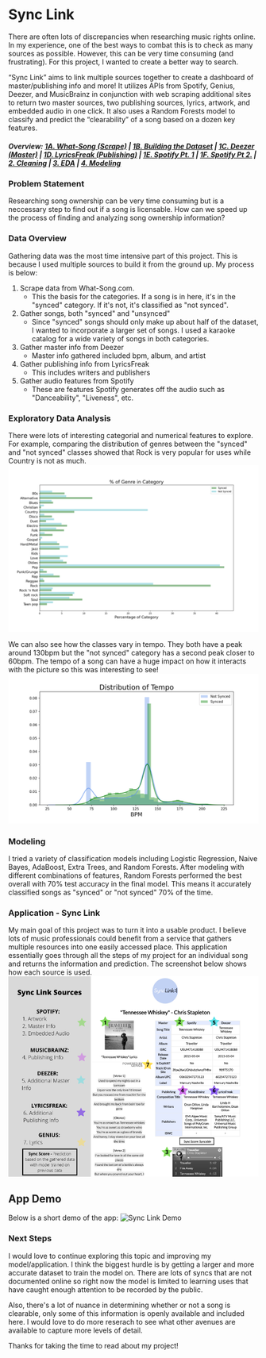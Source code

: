 # Sync Link

There are often lots of discrepancies when researching music rights online. In my experience, one of the best ways to combat this is to check as many sources as possible. However,  this can be very time consuming (and frustrating). For this project, I wanted to create a better way to search. 

“Sync Link” aims to link multiple sources together to create a dashboard of master/publishing info and more! It utilizes APIs from Spotify, Genius, Deezer, and MusicBrainz in conjunction with web scraping additional sites to return two master sources, two publishing sources, lyrics, artwork, and embedded audio in one click. It also uses a Random Forests model to classify and predict the “clearability” of a song based on a dozen key features. 

##### Overview: [1A. What-Song (Scrape)](https://github.com/scaress21/sync_link/blob/master/code/01A_Gathering_Data_What-Song(Scrape).ipynb) | [1B. Building the Dataset](https://github.com/scaress21/sync_link/blob/master/code/01B_Gathering_Data_Random_Sample.ipynb) | [1C. Deezer (Master)](https://github.com/scaress21/sync_link/blob/master/code/01C_Gathering_Data_Deezer(API).ipynb) | [1D. LyricsFreak (Publishing)](https://github.com/scaress21/sync_link/blob/master/code/01D_Gathering_Data_LyricsFreak(Scrape).ipynb) | [1E. Spotify Pt. 1](https://github.com/scaress21/sync_link/blob/master/code/01E_Gathering_Data_Spotify(API).ipynb) | [1F. Spotify Pt 2.](https://github.com/scaress21/sync_link/blob/master/code/01F_Gathering_Data_Spotify_2(API).ipynb) | [2. Cleaning](https://github.com/scaress21/sync_link/blob/master/code/02_Cleaning.ipynb) | [3. EDA](https://github.com/scaress21/sync_link/blob/master/code/03_EDA.ipynb)  | [4. Modeling](https://github.com/scaress21/sync_link/blob/master/code/04_Modeling.ipynb)

### Problem Statement
Researching song ownership can be very time consuming but is a neccessary step to find out if a song is licensable. How can we speed up the process of finding and analyzing song ownership information?


### Data Overview 
Gathering data was the most time intensive part of this project. This is because I used multiple sources to build it from the ground up. My process is below:
1. Scrape data from What-Song.com.
    - This the basis for the categories. If a song is in here, it's in the "synced" category. If it's not, it's classified as "not synced".
2. Gather songs, both "synced" and "unsynced" 
    - Since "synced" songs should only make up about half of the dataset, I wanted to incorporate a larger set of songs. I used a karaoke catalog for a wide variety of songs in both categories.
3. Gather master info from Deezer
    - Master info gathered included bpm, album, and artist
4. Gather publishing info from LyricsFreak
    - This includes writers and publishers
5. Gather audio features from Spotify
    - These are features Spotify generates off the audio such as "Danceability", "Liveness", etc.


### Exploratory Data Analysis
There were lots of interesting categorial and numerical features to explore. For example, comparing the distribution of genres between the "synced" and "not synced" classes showed that Rock is very popular for uses while Country is not as much. 
![Genres by Class](./plots/genres.png)

We can also see how the classes vary in tempo. They both have a peak around 130bpm but the "not synced" category has a second peak closer to 60bpm. The tempo of a song can have a huge impact on how it interacts with the picture so this was interesting to see!
![Tempo by Class](./plots/tempo.png)

### Modeling
I tried a variety of classification models including Logistic Regression, Naive Bayes, AdaBoost, Extra Trees, and Random Forests. After modeling with different combinations of features, Random Forests performed the best overall with 70% test accuracy in the final model. This means it accurately classified songs as "synced" or "not synced" 70% of the time.

### Application - Sync Link
My main goal of this project was to turn it into a usable product. I believe lots of music professionals could benefit from a service that gathers multiple resources into one easily accessed place. This application essentially goes through all the steps of my project for an individual song and returns the information and prediction. The screenshot below shows how each source is used. 
![Sync Link Sources](./static/sync_link_sources.png)

## App Demo
Below is a short demo of the app:
![Sync Link Demo](./static/sync_link_1.gif)

### Next Steps
I would love to continue exploring this topic and improving my model/application. I think the biggest hurdle is by getting a larger and more accurate dataset to train the model on. There are lots of syncs that are not documented online so right now the model is limited to learning uses that have caught enough attention to be recorded by the public. 

Also, there's a lot of nuance in determining whether or not a song is clearable, only some of this information is openly available and included here. I would love to do more reserach to see what other avenues are available to capture more levels of detail. 

Thanks for taking the time to read about my project!
